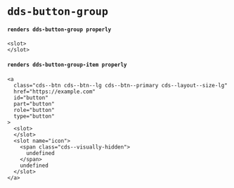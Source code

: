 # `dds-button-group`

#### `renders dds-button-group properly`

```
<slot>
</slot>

```

#### `renders dds-button-group-item properly`

```
<a
  class="cds--btn cds--btn--lg cds--btn--primary cds--layout--size-lg"
  href="https://example.com"
  id="button"
  part="button"
  role="button"
  type="button"
>
  <slot>
  </slot>
  <slot name="icon">
    <span class="cds--visually-hidden">
      undefined
    </span>
    undefined
  </slot>
</a>

```

